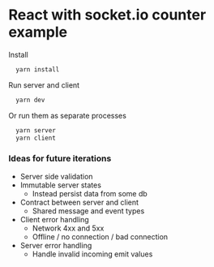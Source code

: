 # React with socket.io counter example

Install
```sh
  yarn install
```

Run server and client
```sh
  yarn dev
```

Or run them as separate processes

```sh
  yarn server
  yarn client
```

### Ideas for future iterations
- Server side validation
- Immutable server states
  - Instead persist data from some db
- Contract between server and client
  - Shared message and event types
- Client error handling
  - Network 4xx and 5xx
  - Offline / no connection / bad connection
- Server error handling
  - Handle invalid incoming emit values
